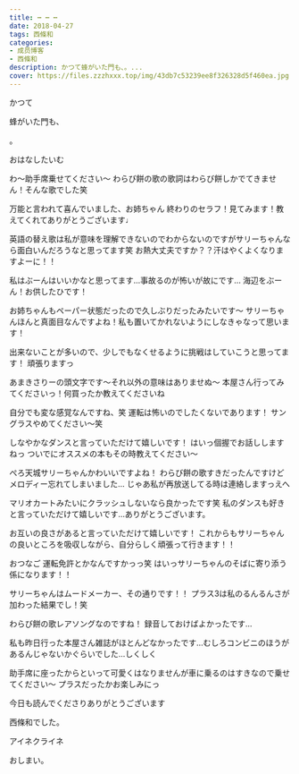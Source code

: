 ```yaml
---
title: ┅ ┅ ┅
date: 2018-04-27
tags: 西條和
categories: 
- 成员博客
- 西條和
description: かつて蜂がいた門も、。...
cover: https://files.zzzhxxx.top/img/43db7c53239ee8f326328d5f460ea.jpg 
---
```
























































かつて







蜂がいた門も、





















。

























おはなしたいむ





わ〜助手席乗せてください〜
わらび餅の歌の歌詞はわらび餅しかでてきません！そんな歌でした笑





万能と言われて喜んでいました、お姉ちゃん
終わりのセラフ！見てみます！教えてくれてありがとうございます♩





英語の替え歌は私が意味を理解できないのでわからないのですがサリーちゃんなら面白いんだろうなと思ってます笑
お熱大丈夫ですか？？汗はやくよくなりますよーに！！





私はぶーんはいいかなと思ってます…事故るのが怖いが故にです…
海辺をぶーん！お供したひです！







お姉ちゃんもペーパー状態だったので久しぶりだったみたいです〜
サリーちゃんほんと真面目なんですよね！私も置いてかれないようにしなきゃなって思います！




出来ないことが多いので、少しでもなくせるように挑戦はしていこうと思ってます！
頑張りますっ



あまきさりーの頭文字です〜それ以外の意味はありませぬ〜
本屋さん行ってみてくださいっ！何買ったか教えてくださいね





自分でも変な感覚なんですね、笑
運転は怖いのでしたくないであります！
サングラスやめてください〜笑




しなやかなダンスと言っていただけて嬉しいです！
はいっ個握でお話ししますねっ
ついでにオススメの本もその時教えてください〜





ぺろ天城サリーちゃんかわいいですよね！
わらび餅の歌すきだったんですけどメロディー忘れてしまいました…
じゃあ私が再放送してる時は連絡しますっえへ





マリオカートみたいにクラッシュしないなら良かったです笑
私のダンスも好きと言っていただけて嬉しいです…ありがとうございます。







お互いの良さがあると言っていただけて嬉しいです！
これからもサリーちゃんの良いところを吸収しながら、自分らしく頑張って行きます！！





おつなご
運転免許とかなんですかっっ笑
はいっサリーちゃんのそばに寄り添う係になります！！





サリーちゃんはムードメーカー、その通りです！！
プラス3は私のるんるんさが加わった結果でし！笑



わらび餅の歌レアソングなのですね！
録音しておけばよかったです…




私も昨日行った本屋さん雑誌がほとんどなかったです…むしろコンビニのほうがあるんじゃないかぐらいでした…しくしく





助手席に座ったからといって可愛くはなりませんが車に乗るのはすきなので乗せてください〜
プラスだったかお楽しみにっ








今日も読んでくださりありがとうございます









西條和でした。













アイネクライネ

















おしまい。


